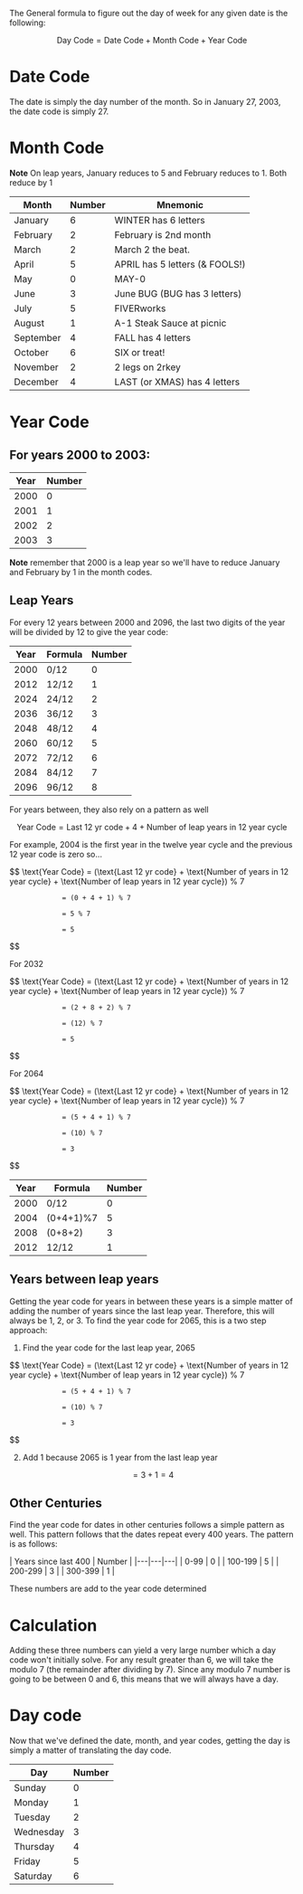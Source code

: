 The General formula to figure out the day of week for any given date is the following:

$$
\text{Day Code} = \text{Date Code} + \text{Month Code} + \text{Year Code}
$$

# Date Code

The date is simply the day number of the month. So in January 27, 2003, the date code is simply 27.

# Month Code

**Note** On leap years, January reduces to 5 and February reduces to 1. Both reduce by 1

| Month | Number | Mnemonic |
|---|---|---|
| January | 6 | WINTER has 6 letters |
| February | 2 | February is 2nd month |
| March | 2 | March 2 the beat. 
| April | 5 | APRIL has 5 letters (& FOOLS!) |
|  May | 0 | MAY-0 | 
| June | 3 | June BUG (BUG has 3 letters) |
| July | 5 | FIVERworks |
| August | 1 | A-1 Steak Sauce at picnic |
| September | 4 | FALL has 4 letters |
| October | 6 | SIX or treat! |
| November | 2 | 2 legs on 2rkey |
| December | 4 | LAST (or XMAS) has 4 letters |

# Year Code

## For years 2000 to 2003:

| Year | Number |
|---|---|
| 2000 | 0 |
| 2001 | 1 |
| 2002 | 2 |
| 2003 | 3 |

**Note** remember that 2000 is a leap year so we'll have to reduce January and February by 1 in the month codes.

## Leap Years

For every 12 years between 2000 and 2096, the last two digits of the year will be divided by 12 to give the year code:

| Year | Formula | Number |
|---|---|---|
| 2000 | 0/12 | 0 |
| 2012 | 12/12 | 1 |
| 2024 | 24/12 | 2 |
| 2036 | 36/12 | 3 |
| 2048 | 48/12 | 4 |
| 2060 | 60/12 | 5 |
| 2072 | 72/12 | 6 |
| 2084 | 84/12 | 7 |
| 2096 | 96/12 | 8 |

For years between, they also rely on a pattern as well

$$
\text{Year Code} = \text{Last 12 yr code} + 4 + \text{Number of leap years in 12 year cycle}
$$

For example, 2004 is the first year in the twelve year cycle and the previous 12 year code is zero so...

$$
\text{Year Code} = (\text{Last 12 yr code} + \text{Number of years in 12 year cycle} + \text{Number of leap years in 12 year cycle}) % 7
                
                 = (0 + 4 + 1) % 7
                 
                 = 5 % 7

                 = 5
$$

For 2032

$$
\text{Year Code} = (\text{Last 12 yr code} + \text{Number of years in 12 year cycle} + \text{Number of leap years in 12 year cycle}) % 7
                
                 = (2 + 8 + 2) % 7
                 
                 = (12) % 7

                 = 5
$$

For 2064

$$
\text{Year Code} = (\text{Last 12 yr code} + \text{Number of years in 12 year cycle} + \text{Number of leap years in 12 year cycle}) % 7
                
                 = (5 + 4 + 1) % 7
                 
                 = (10) % 7

                 = 3
$$

| Year | Formula | Number |
|---|---|---|
| 2000 | 0/12 | 0 |
| 2004 | (0+4+1)%7 | 5 |
| 2008 | (0+8+2) | 3 |
| 2012 | 12/12 | 1 |

## Years between leap years

Getting the year code for years in between these years is a simple matter of adding the number of years since the last leap year. Therefore, this will always be 1, 2, or 3. To find the year code for 2065, this is a two step approach:

1. Find the year code for the last leap year, 2065

$$
\text{Year Code} = (\text{Last 12 yr code} + \text{Number of years in 12 year cycle} + \text{Number of leap years in 12 year cycle}) % 7
                
                 = (5 + 4 + 1) % 7
                 
                 = (10) % 7

                 = 3
$$

2. Add 1 because 2065 is 1 year from the last leap year

$$
= 3 + 1
= 4
$$

## Other Centuries

Find the year code for dates in other centuries follows a simple pattern as well. This pattern follows that the dates repeat every 400 years. The pattern is as follows:

| Years since last 400 | Number |
|---|---|---|
| 0-99 | 0 |
| 100-199 | 5 |
| 200-299 | 3 |
| 300-399 | 1 |

These numbers are add to the year code determined

# Calculation

Adding these three numbers can yield a very large number which a day code won't initially solve. For any result greater than 6, we will take the modulo 7 (the remainder after dividing by 7). Since any modulo 7 number is going to be between 0 and 6, this means that we will always have a day.

# Day code

Now that we've defined the date, month, and year codes, getting the day is simply a matter of translating the day code.

| Day | Number |
|---|---|
| Sunday | 0 |
| Monday | 1 |
| Tuesday | 2 |
| Wednesday | 3 |
| Thursday | 4 |
| Friday | 5 |
| Saturday | 6 |